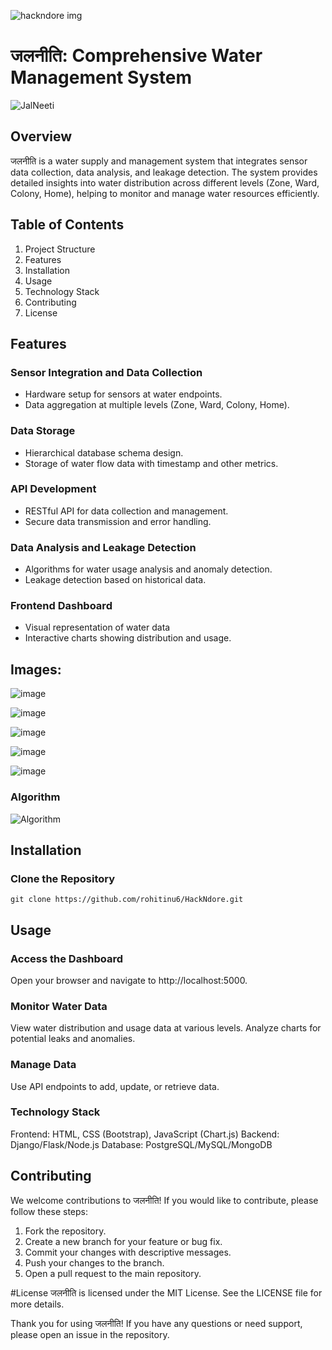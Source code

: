 ![hackndore img](https://github.com/user-attachments/assets/e686b5f9-971a-45d7-8086-dd8dd6714483)

# जलनीति: Comprehensive Water Management System

![JalNeeti](https://github.com/user-attachments/assets/49bac78b-e435-45b8-8517-74f5aaaea4fd)

## Overview

जलनीति is a water supply and management system that integrates sensor data collection, data analysis, and leakage detection. The system provides detailed insights into water distribution across different levels (Zone, Ward, Colony, Home), helping to monitor and manage water resources efficiently.

## Table of Contents
1. Project Structure
2. Features
3. Installation
4. Usage
5. Technology Stack
6. Contributing
7. License

## Features
### Sensor Integration and Data Collection
- Hardware setup for sensors at water endpoints.
- Data aggregation at multiple levels (Zone, Ward, Colony, Home).
### Data Storage
- Hierarchical database schema design.
- Storage of water flow data with timestamp and other metrics.
### API Development
- RESTful API for data collection and management.
- Secure data transmission and error handling.
### Data Analysis and Leakage Detection
- Algorithms for water usage analysis and anomaly detection.
- Leakage detection based on historical data.
### Frontend Dashboard
- Visual representation of water data
- Interactive charts showing distribution and usage.

## Images:

![image](https://github.com/user-attachments/assets/e9900e35-30b9-46e9-8789-7b1c4e0651d9)

![image](https://github.com/user-attachments/assets/9333125f-bb5a-49ed-9d85-411751b0b38b)

![image](https://github.com/user-attachments/assets/c16d4dea-6b32-41be-8493-1897b9d01781)

![image](https://github.com/user-attachments/assets/5c103d07-c188-4e4d-a053-fffafad880e9)

![image](https://github.com/user-attachments/assets/6aaf444d-5c55-4997-98f1-44290f897d64)

### Algorithm

![Algorithm  ](https://github.com/user-attachments/assets/761659eb-e5e5-4982-b8fd-8da85d4240aa)


## Installation
### Clone the Repository
```
git clone https://github.com/rohitinu6/HackNdore.git
```

## Usage
### Access the Dashboard
Open your browser and navigate to http://localhost:5000.

### Monitor Water Data
View water distribution and usage data at various levels.
Analyze charts for potential leaks and anomalies.
### Manage Data
Use API endpoints to add, update, or retrieve data.
### Technology Stack
Frontend: HTML, CSS (Bootstrap), JavaScript (Chart.js)
Backend: Django/Flask/Node.js
Database: PostgreSQL/MySQL/MongoDB
## Contributing
We welcome contributions to जलनीति! If you would like to contribute, please follow these steps:

1. Fork the repository.
2. Create a new branch for your feature or bug fix.
3. Commit your changes with descriptive messages.
4. Push your changes to the branch.
5. Open a pull request to the main repository.

#License
जलनीति is licensed under the MIT License. See the LICENSE file for more details.

Thank you for using जलनीति! If you have any questions or need support, please open an issue in the repository.

